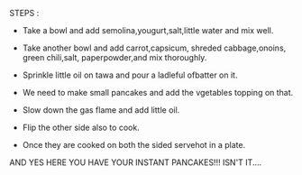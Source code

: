 STEPS :

* Take a bowl and add semolina,yougurt,salt,little water 
and mix well.

* Take another bowl and add carrot,capsicum,
shreded cabbage,onoins, green chili,salt, paperpowder,and mix thoroughly.

* Sprinkle little oil on tawa and pour a ladleful ofbatter on it.

* We need to make small pancakes and add the vgetables topping on that.

* Slow down the gas flame and add little oil.

* Flip the other side also to cook.

* Once they are cooked on both the sided servehot in a plate.

AND YES HERE YOU HAVE YOUR INSTANT PANCAKES!!! ISN'T IT....
